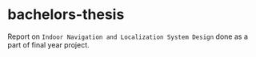# bachelors-thesis

Report on `Indoor Navigation and Localization System Design` done as a part of final year project.
